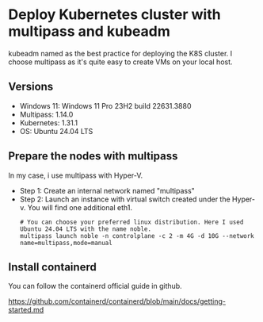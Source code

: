 
# Deploy Kubernetes cluster with multipass and kubeadm

kubeadm named as the best practice for deploying the K8S cluster. I choose multipass as it's quite easy to create VMs on your local host.


## Versions
* Windows 11: Windows 11 Pro 23H2 build 22631.3880
* Multipass: 1.14.0
* Kubernetes: 1.31.1
* OS: Ubuntu 24.04 LTS

## Prepare the nodes with multipass
In my case, i use multipass with Hyper-V.

- Step 1: Create an internal network named "multipass"
- Step 2: Launch an instance with virtual switch created under the Hyper-v. You will find one additional eth1.
    ```console
    # You can choose your preferred linux distribution. Here I used Ubuntu 24.04 LTS with the name noble.
    multipass launch noble -n controlplane -c 2 -m 4G -d 10G --network name=multipass,mode=manual
    ```


## Install containerd
You can follow the containerd official guide in github.

https://github.com/containerd/containerd/blob/main/docs/getting-started.md
